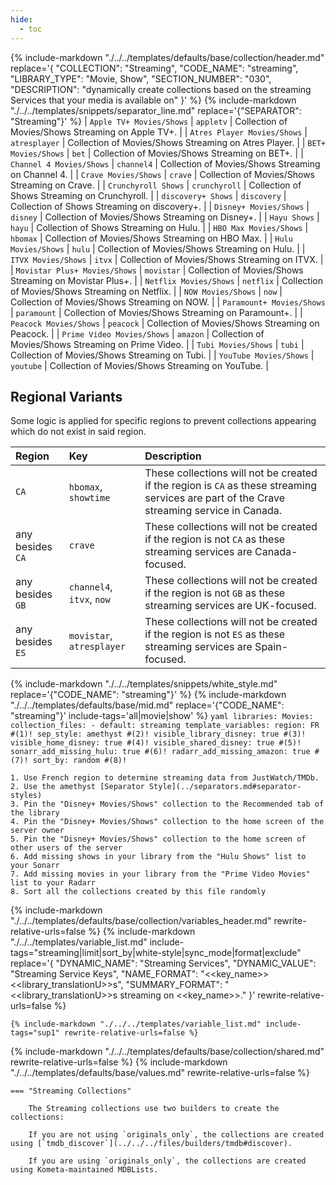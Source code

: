 ```yaml
---
hide:
  - toc
---
```

{%
    include-markdown "./../../templates/defaults/base/collection/header.md"
    replace='{
        "COLLECTION": "Streaming", 
        "CODE_NAME": "streaming",
        "LIBRARY_TYPE": "Movie, Show", 
        "SECTION_NUMBER": "030", 
        "DESCRIPTION": "dynamically create collections based on the streaming Services that your media is available on"
    }'
%}
{% include-markdown "./../../templates/snippets/separator_line.md" replace='{"SEPARATOR": "Streaming"}' %}
| `Apple TV+ Movies/Shows`      | `appletv`        | Collection of Movies/Shows Streaming on Apple TV+.      |
| `Atres Player Movies/Shows`   | `atresplayer`    | Collection of Movies/Shows Streaming on Atres Player.   |
| `BET+ Movies/Shows`           | `bet`            | Collection of Movies/Shows Streaming on BET+.           |
| `Channel 4 Movies/Shows`      | `channel4`       | Collection of Movies/Shows Streaming on Channel 4.      |
| `Crave Movies/Shows`          | `crave`          | Collection of Movies/Shows Streaming on Crave.          |
| `Crunchyroll Shows`           | `crunchyroll`    | Collection of Shows Streaming on Crunchyroll.           |
| `discovery+ Shows`            | `discovery`      | Collection of Shows Streaming on discovery+.            |
| `Disney+ Movies/Shows`        | `disney`         | Collection of Movies/Shows Streaming on Disney+.        |
| `Hayu Shows`                  | `hayu`           | Collection of Shows Streaming on Hulu.                  |
| `HBO Max Movies/Shows`        | `hbomax`         | Collection of Movies/Shows Streaming on HBO Max.        |
| `Hulu Movies/Shows`           | `hulu`           | Collection of Movies/Shows Streaming on Hulu.           |
| `ITVX Movies/Shows`           | `itvx`           | Collection of Movies/Shows Streaming on ITVX.           |
| `Movistar Plus+ Movies/Shows` | `movistar`       | Collection of Movies/Shows Streaming on Movistar Plus+. |
| `Netflix Movies/Shows`        | `netflix`        | Collection of Movies/Shows Streaming on Netflix.        |
| `NOW Movies/Shows`            | `now`            | Collection of Movies/Shows Streaming on NOW.            |
| `Paramount+ Movies/Shows`     | `paramount`      | Collection of Movies/Shows Streaming on Paramount+.     |
| `Peacock Movies/Shows`        | `peacock`        | Collection of Movies/Shows Streaming on Peacock.        |
| `Prime Video Movies/Shows`    | `amazon`         | Collection of Movies/Shows Streaming on Prime Video.    |
| `Tubi Movies/Shows`           | `tubi`           | Collection of Movies/Shows Streaming on Tubi.           |
| `YouTube Movies/Shows`        | `youtube`        | Collection of Movies/Shows Streaming on YouTube.        |

## Regional Variants

Some logic is applied for specific regions to prevent collections appearing which do not exist in said region.

| Region           | Key                       | Description                                                                                                                                |
|:-----------------|:--------------------------|:-------------------------------------------------------------------------------------------------------------------------------------------|
| `CA`             | `hbomax`, `showtime`      | These collections will not be created if the region is `CA` as these streaming services are part of the Crave streaming service in Canada. |
| any besides `CA` | `crave`                   | These collections will not be created if the region is not `CA` as these streaming services are Canada-focused.                            |
| any besides `GB` | `channel4`, `itvx`, `now` | These collections will not be created if the region is not `GB` as these streaming services are UK-focused.                                |
| any besides `ES` | `movistar`, `atresplayer` | These collections will not be created if the region is not `ES` as these streaming services are Spain-focused.                             |

{% include-markdown "./../../templates/snippets/white_style.md" replace='{"CODE_NAME": "streaming"}' %}
{% include-markdown "./../../templates/defaults/base/mid.md" replace='{"CODE_NAME": "streaming"}' include-tags='all|movie|show' %}
    ```yaml
    libraries:
      Movies:
        collection_files:
          - default: streaming
            template_variables:
              region: FR #(1)!
              sep_style: amethyst #(2)!
              visible_library_disney: true #(3)!
              visible_home_disney: true #(4)!
              visible_shared_disney: true #(5)!
              sonarr_add_missing_hulu: true #(6)!
              radarr_add_missing_amazon: true #(7)!
              sort_by: random #(8)!
    ```

    1. Use French region to determine streaming data from JustWatch/TMDb.
    2. Use the amethyst [Separator Style](../separators.md#separator-styles)
    3. Pin the "Disney+ Movies/Shows" collection to the Recommended tab of the library
    4. Pin the "Disney+ Movies/Shows" collection to the home screen of the server owner
    5. Pin the "Disney+ Movies/Shows" collection to the home screen of other users of the server
    6. Add missing shows in your library from the "Hulu Shows" list to your Sonarr
    7. Add missing movies in your library from the "Prime Video Movies" list to your Radarr
    8. Sort all the collections created by this file randomly

{% include-markdown "./../../templates/defaults/base/collection/variables_header.md" rewrite-relative-urls=false %}
    {%
        include-markdown "./../../templates/variable_list.md"
        include-tags="streaming|limit|sort_by|white-style|sync_mode|format|exclude"
        replace='{
            "DYNAMIC_NAME": "Streaming Services", 
            "DYNAMIC_VALUE": "Streaming Service Keys",
            "NAME_FORMAT": "<<key_name>> <<library_translationU>>s",
            "SUMMARY_FORMAT": "<<library_translationU>>s streaming on <<key_name>>."
        }'
        rewrite-relative-urls=false
    %}

    {% include-markdown "./../../templates/variable_list.md" include-tags="sup1" rewrite-relative-urls=false %}

{% include-markdown "./../../templates/defaults/base/collection/shared.md" rewrite-relative-urls=false %}
{% include-markdown "./../../templates/defaults/base/values.md" rewrite-relative-urls=false %}

    === "Streaming Collections"
        
        The Streaming collections use two builders to create the collections:
        
        If you are not using `originals_only`, the collections are created using [`tmdb_discover`](../../../files/builders/tmdb#discover).
        
        If you are using `originals_only`, the collections are created using Kometa-maintained MDBLists.

